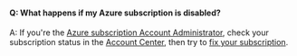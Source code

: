 #### Q:	What happens if my Azure subscription is disabled?

A:	If you're the [Azure subscription Account Administrator](https://docs.microsoft.com/en-us/azure/billing-add-change-azure-subscription-administrator), 
check your subscription status in the [Account Center](https://account.windowsazure.com/), 
then try to [fix your subscription](https://azure.microsoft.com/en-us/documentation/articles/billing-subscription-become-disable/). 
